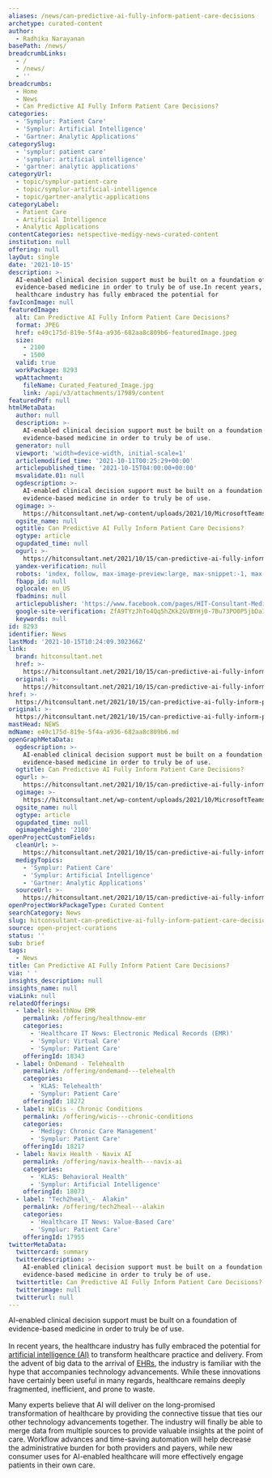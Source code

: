 ```yaml
---
aliases: /news/can-predictive-ai-fully-inform-patient-care-decisions
archetype: curated-content
author:
  - Radhika Narayanan
basePath: /news/
breadcrumbLinks:
  - /
  - /news/
  - ''
breadcrumbs:
  - Home
  - News
  - Can Predictive AI Fully Inform Patient Care Decisions?
categories:
  - 'Symplur: Patient Care'
  - 'Symplur: Artificial Intelligence'
  - 'Gartner: Analytic Applications'
categorySlug:
  - 'symplur: patient care'
  - 'symplur: artificial intelligence'
  - 'gartner: analytic applications'
categoryUrl:
  - topic/symplur-patient-care
  - topic/symplur-artificial-intelligence
  - topic/gartner-analytic-applications
categoryLabel:
  - Patient Care
  - Artificial Intelligence
  - Analytic Applications
contentCategories: netspective-medigy-news-curated-content
institution: null
offering: null
layOut: single
date: '2021-10-15'
description: >-
  AI-enabled clinical decision support must be built on a foundation of
  evidence-based medicine in order to truly be of use.In recent years, the
  healthcare industry has fully embraced the potential for 
favIconImage: null
featuredImage:
  alt: Can Predictive AI Fully Inform Patient Care Decisions?
  format: JPEG
  href: e49c175d-819e-5f4a-a936-682aa8c809b6-featuredImage.jpeg
  size:
    - 2100
    - 1500
  valid: true
  workPackage: 8293
  wpAttachment:
    fileName: Curated_Featured_Image.jpg
    link: /api/v3/attachments/17989/content
featuredPdf: null
htmlMetaData:
  author: null
  description: >-
    AI-enabled clinical decision support must be built on a foundation of
    evidence-based medicine in order to truly be of use.
  generator: null
  viewport: 'width=device-width, initial-scale=1'
  articlemodified_time: '2021-10-11T00:25:29+00:00'
  articlepublished_time: '2021-10-15T04:00:00+00:00'
  msvalidate.01: null
  ogdescription: >-
    AI-enabled clinical decision support must be built on a foundation of
    evidence-based medicine in order to truly be of use.
  ogimage: >-
    https://hitconsultant.net/wp-content/uploads/2021/10/MicrosoftTeams-image-42.jpg
  ogsite_name: null
  ogtitle: Can Predictive AI Fully Inform Patient Care Decisions?
  ogtype: article
  ogupdated_time: null
  ogurl: >-
    https://hitconsultant.net/2021/10/15/can-predictive-ai-fully-inform-patient-care-decisions/
  yandex-verification: null
  robots: 'index, follow, max-image-preview:large, max-snippet:-1, max-video-preview:-1'
  fbapp_id: null
  oglocale: en_US
  fbadmins: null
  articlepublisher: 'https://www.facebook.com/pages/HIT-Consultant-Media/302199219847409'
  google-site-verification: ZfA9TYzJhTo4Qq5hZKk2GVBYHj0-7Bu73PO0P5jbDaI
  keywords: null
id: 8293
identifier: News
lastMod: '2021-10-15T10:24:09.302366Z'
link:
  brand: hitconsultant.net
  href: >-
    https://hitconsultant.net/2021/10/15/can-predictive-ai-fully-inform-patient-care-decisions/#.YWlTxRrMJPY
  original: >-
    https://hitconsultant.net/2021/10/15/can-predictive-ai-fully-inform-patient-care-decisions/#.YWlTxRrMJPY
href: >-
  https://hitconsultant.net/2021/10/15/can-predictive-ai-fully-inform-patient-care-decisions/#.YWlTxRrMJPY
original: >-
  https://hitconsultant.net/2021/10/15/can-predictive-ai-fully-inform-patient-care-decisions/#.YWlTxRrMJPY
mastHead: NEWS
mdName: e49c175d-819e-5f4a-a936-682aa8c809b6.md
openGraphMetaData:
  ogdescription: >-
    AI-enabled clinical decision support must be built on a foundation of
    evidence-based medicine in order to truly be of use.
  ogtitle: Can Predictive AI Fully Inform Patient Care Decisions?
  ogurl: >-
    https://hitconsultant.net/2021/10/15/can-predictive-ai-fully-inform-patient-care-decisions/
  ogimage: >-
    https://hitconsultant.net/wp-content/uploads/2021/10/MicrosoftTeams-image-42.jpg
  ogsite_name: null
  ogtype: article
  ogupdated_time: null
  ogimageheight: '2100'
openProjectCustomFields:
  cleanUrl: >-
    https://hitconsultant.net/2021/10/15/can-predictive-ai-fully-inform-patient-care-decisions/#.YWlTxRrMJPY
  medigyTopics:
    - 'Symplur: Patient Care'
    - 'Symplur: Artificial Intelligence'
    - 'Gartner: Analytic Applications'
  sourceUrl: >-
    https://hitconsultant.net/2021/10/15/can-predictive-ai-fully-inform-patient-care-decisions/#.YWlTxRrMJPY
openProjectWorkPackageType: Curated Content
searchCategory: News
slug: hitconsultant-can-predictive-ai-fully-inform-patient-care-decisions
source: open-project-curations
status: ''
sub: brief
tags:
  - News
title: Can Predictive AI Fully Inform Patient Care Decisions?
via: ' '
insights_description: null
insights_name: null
viaLink: null
relatedOfferings:
  - label: HealthNow EMR
    permalink: /offering/healthnow-emr
    categories:
      - 'Healthcare IT News: Electronic Medical Records (EMR)'
      - 'Symplur: Virtual Care'
      - 'Symplur: Patient Care'
    offeringId: 18343
  - label: OnDemand - Telehealth
    permalink: /offering/ondemand---telehealth
    categories:
      - 'KLAS: Telehealth'
      - 'Symplur: Patient Care'
    offeringId: 18272
  - label: WiCis - Chronic Conditions
    permalink: /offering/wicis---chronic-conditions
    categories:
      - 'Medigy: Chronic Care Management'
      - 'Symplur: Patient Care'
    offeringId: 18217
  - label: Navix Health - Navix AI
    permalink: /offering/navix-health---navix-ai
    categories:
      - 'KLAS: Behavioral Health'
      - 'Symplur: Artificial Intelligence'
    offeringId: 18073
  - label: "Tech2heal\_-  Alakin"
    permalink: /offering/tech2heal---alakin
    categories:
      - 'Healthcare IT News: Value-Based Care'
      - 'Symplur: Patient Care'
    offeringId: 17955
twitterMetaData:
  twittercard: summary
  twitterdescription: >-
    AI-enabled clinical decision support must be built on a foundation of
    evidence-based medicine in order to truly be of use.
  twittertitle: Can Predictive AI Fully Inform Patient Care Decisions?
  twitterimage: null
  twitterurl: null
---
```

<p>AI-enabled clinical decision support must be built on a foundation of evidence-based medicine in order to truly be of use.<br><br>In recent years, the healthcare industry has fully embraced the potential for <a href="https://hitconsultant.net/tag/artificial-intelligence/">artificial intelligence (AI)</a> to transform healthcare practice and delivery. From the advent of big data to the arrival of <a href="https://hitconsultant.net/category/emr-ehr/">EHRs</a>, the industry is familiar with the hype that accompanies technology advancements. While these innovations have certainly been useful in many regards, healthcare remains deeply fragmented, inefficient, and prone to waste.&nbsp;</p><p>Many experts believe that AI will deliver on the long-promised transformation of healthcare by providing the connective tissue that ties our other technology advancements together. The industry will finally be able to merge data from multiple sources to provide valuable insights at the point of care. Workflow advances and time-saving automation will help decrease the administrative burden for both providers and payers, while new consumer uses for AI-enabled healthcare will more effectively engage patients in their own care.</p>
